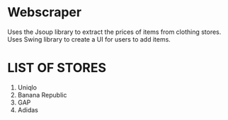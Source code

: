 # Webscraper

Uses the Jsoup library to extract the prices of items from clothing stores. Uses Swing library to create a UI for users to add items.

# LIST OF STORES

1) Uniqlo
2) Banana Republic
3) GAP
4) Adidas
